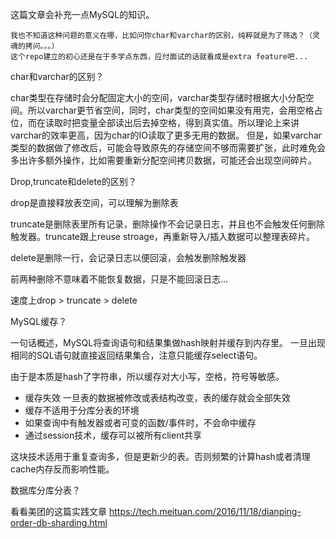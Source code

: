 这篇文章会补充一点MySQL的知识。

```
我也不知道这种问题的意义在哪，比如问你char和varchar的区别，纯粹就是为了筛选？（灵魂的拷问。。。）
这个repo建立的初心还是在于多学点东西，应付面试的话就看成是extra feature吧...
```



char和varchar的区别？

char类型在存储时会分配固定大小的空间，varchar类型存储时根据大小分配空间。所以varchar更节省空间，同时，char类型的空间如果没有用完，会用空格占位，而在读取时把变量全部读出后去掉空格，得到真实值。所以理论上来讲varchar的效率更高，因为char的IO读取了更多无用的数据。 但是，如果varchar类型的数据做了修改后，可能会导致原先的存储空间不够而需要扩张，此时难免会多出许多额外操作，比如需要重新分配空间拷贝数据，可能还会出现空间碎片。



Drop,truncate和delete的区别？

drop是直接释放表空间，可以理解为删除表

truncate是删除表里所有记录，删除操作不会记录日志，并且也不会触发任何删除触发器。truncate跟上reuse stroage，再重新导入/插入数据可以整理表碎片。

delete是删除一行，会记录日志以便回滚，会触发删除触发器

前两种删除不意味着不能恢复数据，只是不能回滚日志...

速度上drop > truncate > delete



MySQL缓存？

一句话概述，MySQL将查询语句和结果集做hash映射并缓存到内存里。 一旦出现相同的SQL语句就直接返回结果集合，注意只能缓存select语句。

由于是本质是hash了字符串，所以缓存对大小写，空格，符号等敏感。

* 缓存失效  一旦表的数据被修改或表结构改变，表的缓存就会全部失效
* 缓存不适用于分库分表的环境
* 如果查询中有触发器或者可变的函数/事件时，不会命中缓存
* 通过session技术，缓存可以被所有client共享

这块技术适用于重复查询多，但是更新少的表。否则频繁的计算hash或者清理cache内存反而影响性能。





数据库分库分表？

看看美团的这篇实践文章 https://tech.meituan.com/2016/11/18/dianping-order-db-sharding.html



